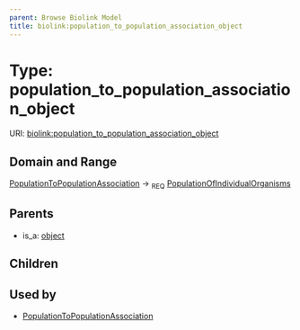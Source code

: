```yaml
---
parent: Browse Biolink Model
title: biolink:population_to_population_association_object
---
```


# Type: population_to_population_association_object




URI: [biolink:population_to_population_association_object](https://w3id.org/biolink/vocab/population_to_population_association_object)



## Domain and Range

[PopulationToPopulationAssociation](PopulationToPopulationAssociation.md) ->  <sub>REQ</sub> [PopulationOfIndividualOrganisms](PopulationOfIndividualOrganisms.md)

## Parents

 *  is_a: [object](object.md)

## Children


## Used by

 * [PopulationToPopulationAssociation](PopulationToPopulationAssociation.md)

